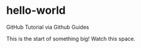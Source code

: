 # hello-world
GitHub Tutorial via Github Guides


This is the start of something big! Watch this space.
